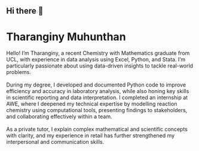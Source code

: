 ## Hi there 👋

<h1> Tharanginy Muhunthan</h1>
            <p class="paragraph"> Hello! I’m Tharanginy, a recent Chemistry with Mathematics graduate from UCL, with experience in data analysis using Excel, Python, and Stata. I’m particularly passionate about using data-driven insights to tackle real-world problems. <br><br>During my degree, I developed and documented Python code to improve efficiency and accuracy in laboratory analysis, while also honing key skills in scientific reporting and data interpretation. I completed an internship at AWE, where I deepened my technical expertise by modelling reaction chemistry using computational tools, presenting findings to stakeholders, and collaborating effectively within a team.<br><br>As a private tutor, I explain complex mathematical and scientific concepts with clarity, and my experience in retail has further strengthened my interpersonal and communication skills.<br><br> </p>
       

<!--
**Tharanginy/Tharanginy** is a ✨ _special_ ✨ repository because its `README.md` (this file) appears on your GitHub profile.

Here are some ideas to get you started:

- 🔭 I’m currently working on ...
- 🌱 I’m currently learning ...
- 👯 I’m looking to collaborate on ...
- 🤔 I’m looking for help with ...
- 💬 Ask me about ...
- 📫 How to reach me: ...
- 😄 Pronouns: ...
- ⚡ Fun fact: ...
-->
